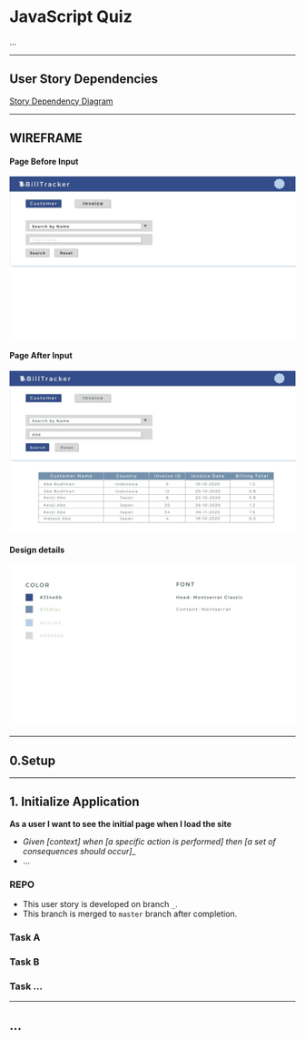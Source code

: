 # JavaScript Quiz

...

---

## User Story Dependencies

[Story Dependency Diagram](https://excalidraw.com/)

---

## WIREFRAME
#### Page Before Input
![Beforepage](wireframes/1.jpg) <br>
#### Page After Input
![Afterpage](wireframes/2.jpg) <br>
#### Design details
![Design](wireframes/3.jpg) <br>

---

## 0.Setup

---

## 1. Initialize Application

__As a user I want to see the initial page when I load the site__

- _Given [context] when [a specific action is performed] then [a set of consequences should occur]__
- ...

### REPO

- This user story is developed on branch `_`.
- This branch is merged to `master` branch after completion.

### Task A

### Task B

### Task ...

---

## ...
